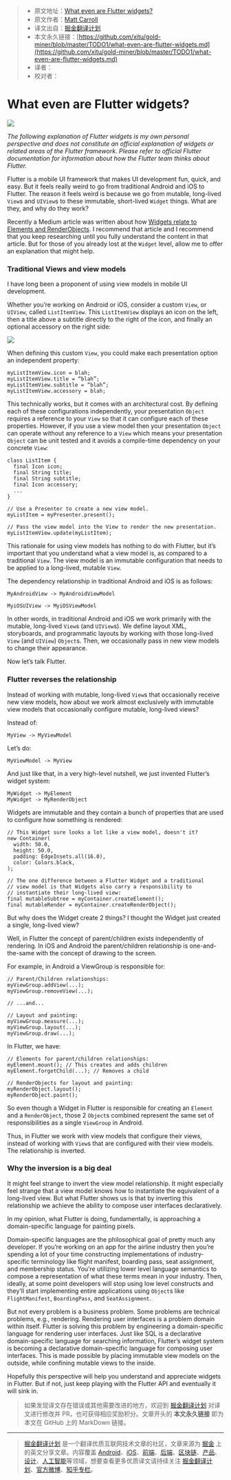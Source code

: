> * 原文地址：[What even are Flutter widgets?](https://medium.com/fluttery/what-even-are-flutter-widgets-ce537a048a7d)
> * 原文作者：[Matt Carroll](https://medium.com/@mattcarroll?source=post_header_lockup)
> * 译文出自：[掘金翻译计划](https://github.com/xitu/gold-miner)
> * 本文永久链接：[https://github.com/xitu/gold-miner/blob/master/TODO1/what-even-are-flutter-widgets.md](https://github.com/xitu/gold-miner/blob/master/TODO1/what-even-are-flutter-widgets.md)
> * 译者：
> * 校对者：

# What even are Flutter widgets?

![](https://cdn-images-1.medium.com/max/2000/1*y0VtCCdwj9zhk9dGu7wlog.png)

_The following explanation of Flutter widgets is my own personal perspective and does not constitute an official explanation of widgets or related areas of the Flutter framework. Please refer to official Flutter documentation for information about how the Flutter team thinks about Flutter._

Flutter is a mobile UI framework that makes UI development fun, quick, and easy. But it feels really weird to go from traditional Android and iOS to Flutter. The reason it feels weird is because we go from mutable, long-lived `View`s and `UIView`s to these immutable, short-lived `Widget` things. What are they, and why do they work?

Recently a Medium article was written about how [Widgets relate to Elements and RenderObjects](https://medium.com/flutter-community/flutter-what-are-widgets-renderobjects-and-elements-630a57d05208). I recommend that article and I recommend that you keep researching until you fully understand the content in that article. But for those of you already lost at the `Widget` level, allow me to offer an explanation that might help.

### Traditional Views and view models

I have long been a proponent of using view models in mobile UI development.

Whether you’re working on Android or iOS, consider a custom `View`, or `UIView`, called `ListItemView`. This `ListItemView` displays an icon on the left, then a title above a subtitle directly to the right of the icon, and finally an optional accessory on the right side:

![](https://cdn-images-1.medium.com/max/1600/1*a5OR1jqUJrjEsW1XtNrijg.png)

When defining this custom `View`, you could make each presentation option an independent property:

```
myListItemView.icon = blah;  
myListItemView.title = “blah”;  
myListItemView.subtitle = “blah”;  
myListItemView.accessory = blah;
```

This technically works, but it comes with an architectural cost. By defining each of these configurations independently, your presentation `Object` requires a reference to your `View` so that it can configure each of these properties. However, if you use a view model then your presentation `Object` can operate without any reference to a `View` which means your presentation `Object` can be unit tested and it avoids a compile-time dependency on your concrete `View`:

```
class ListItem {  
  final Icon icon;  
  final String title;  
  final String subtitle;  
  final Icon accessory;  
  ...  
}

// Use a Presenter to create a new view model.  
myListItem = myPresenter.present();

// Pass the view model into the View to render the new presentation.  
myListItemView.update(myListItem);
```

This rationale for using view models has nothing to do with Flutter, but it’s important that you understand what a view model is, as compared to a traditional `View`. The view model is an immutable configuration that needs to be applied to a long-lived, mutable `View`.

The dependency relationship in traditional Android and iOS is as follows:

```
MyAndroidView -> MyAndroidViewModel

MyiOSUIView -> MyiOSViewModel
```

In other words, in traditional Android and iOS we work primarily with the mutable, long-lived `View`s (and `UIView`s). We define layout XML, storyboards, and programmatic layouts by working with those long-lived `View` (and `UIView`) `Object`s. Then, we occasionally pass in new view models to change their appearance.

Now let’s talk Flutter.

### Flutter reverses the relationship

Instead of working with mutable, long-lived `View`s that occasionally receive new view models, how about we work almost exclusively with immutable view models that occasionally configure mutable, long-lived views?

Instead of:

```
MyView -> MyViewModel
```

Let’s do:

```
MyViewModel -> MyView
```

And just like that, in a very high-level nutshell, we just invented Flutter’s widget system:

```
MyWidget -> MyElement  
MyWidget -> MyRenderObject
```

Widgets are immutable and they contain a bunch of properties that are used to configure how something is rendered:

```
// This Widget sure looks a lot like a view model, doesn't it?  
new Container(  
  width: 50.0,  
  height: 50.0,  
  padding: EdgeInsets.all(16.0),  
  color: Colors.black,  
);

// The one difference between a Flutter Widget and a traditional  
// view model is that Widgets also carry a responsibility to  
// instantiate their long-lived view:  
final mutableSubtree = myContainer.createElement();  
final mutableRender = myContainer.createRenderObject();
```

But why does the Widget create 2 things? I thought the Widget just created a single, long-lived view?

Well, in Flutter the concept of parent/children exists independently of rendering. In iOS and Android the parent/children relationship is one-and-the-same with the concept of drawing to the screen.

For example, in Android a ViewGroup is responsible for:

```
// Parent/Children relationships:  
myViewGroup.addView(...);  
myViewGroup.removeView(...);

// ...and...

// Layout and painting:  
myViewGroup.measure(...);  
myViewGroup.layout(...);  
myViewGroup.draw(...);
```

In Flutter, we have:

```
// Elements for parent/children relationships:  
myElement.mount(); // This creates and adds children  
myElement.forgetChild(...); // Removes a child

// RenderObjects for layout and painting:  
myRenderObject.layout();  
myRenderObject.paint();
```

So even though a Widget in Flutter is responsible for creating an `Element` and a `RenderObject`, those 2 `Object`s combined represent the same set of responsibilities as a single `ViewGroup` in Android.

Thus, in Flutter we work with view models that configure their views, instead of working with `View`s that are configured with their view models. The relationship is inverted.

### Why the inversion is a big deal

It might feel strange to invert the view model relationship. It might especially feel strange that a view model knows how to instantiate the equivalent of a long-lived view. But what Flutter shows us is that by inverting this relationship we achieve the ability to compose user interfaces declaratively.

In my opinion, what Flutter is doing, fundamentally, is approaching a domain-specific language for painting pixels.

Domain-specific languages are the philosophical goal of pretty much any developer. If you’re working on an app for the airline industry then you’re spending a lot of your time constructing implementations of industry-specific terminology like flight manifest, boarding pass, seat assignment, and membership status. You’re utilizing lower level language semantics to compose a representation of what these terms mean in your industry. Then, ideally, at some point developers will stop using low level constructs and they’ll start implementing entire applications using `Object`s like `FlightManifest`, `BoardingPass`, and `SeatAssignment`.

But not every problem is a business problem. Some problems are technical problems, e.g., rendering. Rendering user interfaces is a problem domain within itself. Flutter is solving this problem by engineering a domain-specific language for rendering user interfaces. Just like SQL is a declarative domain-specific language for searching information, Flutter’s widget system is becoming a declarative domain-specific language for composing user interfaces. This is made possible by placing immutable view models on the outside, while confining mutable views to the inside.

Hopefully this perspective will help you understand and appreciate widgets in Flutter. But if not, just keep playing with the Flutter API and eventually it will sink in.

> 如果发现译文存在错误或其他需要改进的地方，欢迎到 [掘金翻译计划](https://github.com/xitu/gold-miner) 对译文进行修改并 PR，也可获得相应奖励积分。文章开头的 **本文永久链接** 即为本文在 GitHub 上的 MarkDown 链接。


---

> [掘金翻译计划](https://github.com/xitu/gold-miner) 是一个翻译优质互联网技术文章的社区，文章来源为 [掘金](https://juejin.im) 上的英文分享文章。内容覆盖 [Android](https://github.com/xitu/gold-miner#android)、[iOS](https://github.com/xitu/gold-miner#ios)、[前端](https://github.com/xitu/gold-miner#前端)、[后端](https://github.com/xitu/gold-miner#后端)、[区块链](https://github.com/xitu/gold-miner#区块链)、[产品](https://github.com/xitu/gold-miner#产品)、[设计](https://github.com/xitu/gold-miner#设计)、[人工智能](https://github.com/xitu/gold-miner#人工智能)等领域，想要查看更多优质译文请持续关注 [掘金翻译计划](https://github.com/xitu/gold-miner)、[官方微博](http://weibo.com/juejinfanyi)、[知乎专栏](https://zhuanlan.zhihu.com/juejinfanyi)。
